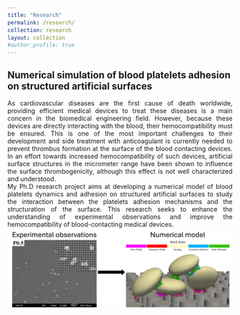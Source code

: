 ```yaml
---
title: "Research"
permalink: /research/
collection: research
layout: collection
#author_profile: true
---
```


## Numerical simulation of blood platelets adhesion on structured artificial surfaces

<div style="text-align: justify">
As cardiovascular diseases are the first cause of death worldwide, providing efficient medical devices to treat these diseases is a main concern in the biomedical engineering field. However, because these devices are directly interacting with the blood, their hemocompatibility must be ensured. This is one of the most important challenges to their development and side treatment with anticoagulant is currently needed to prevent thrombus formation at the surface of the blood contacting devices. In an effort towards increased hemocompatibility of such devices, artificial surface structures in the micrometer range have been shown to influence the surface thrombogenicity, although this effect is not well characterized and understood.
</div>

<div style="text-align: justify">
My Ph.D research project aims at developing a numerical model of blood platelets dynamics and adhesion on structured artificial surfaces to study the interaction between the platelets adhesion mechanisms and the structuration of the surface. This research seeks to enhance the understanding of experimental observations and improve the hemocompatibility of blood-contacting medical devices.
</div>

 <img src="/_data/Expe_to_num.png" alt="Experimental data to numerical model">

